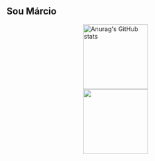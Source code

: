 ## Sou Márcio

<div style="display: flex; flex-direction: column; align-items: center; height: 100px">
  <img height="150em" src="https://github-readme-stats.vercel.app/api?username=marcio-guimaraes&show_icons=true&theme=tokyonight" alt="Anurag's GitHub stats"/>
  <img height="150em" src="https://github-readme-stats.vercel.app/api/top-langs/?username=Claudemiro-Nogueira&layout=compact&langs_count=7&theme=tokyonight"/>
</div>




